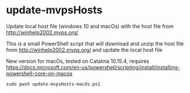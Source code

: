 # update-mvpsHosts
Update local host file (windows 10 and macOs) with the host file from http://winhelp2002.mvps.org/

This is a small PowerShell script that will download and unzip the host file from http://winhelp2002.mvps.org/ and update the local host file


New version for macOs, tested on Catalina 10.15.4, requires https://docs.microsoft.com/en-us/powershell/scripting/install/installing-powershell-core-on-macos

    sudo pwsh update-mvpsHosts-macOs.ps1

